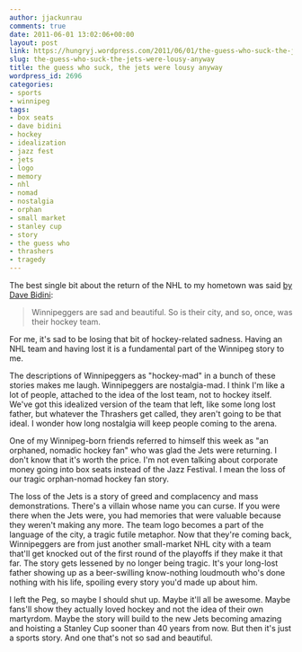 ```yaml
---
author: jjackunrau
comments: true
date: 2011-06-01 13:02:06+00:00
layout: post
link: https://hungryj.wordpress.com/2011/06/01/the-guess-who-suck-the-jets-were-lousy-anyway/
slug: the-guess-who-suck-the-jets-were-lousy-anyway
title: the guess who suck, the jets were lousy anyway
wordpress_id: 2696
categories:
- sports
- winnipeg
tags:
- box seats
- dave bidini
- hockey
- idealization
- jazz fest
- jets
- logo
- memory
- nhl
- nomad
- nostalgia
- orphan
- small market
- stanley cup
- story
- the guess who
- thrashers
- tragedy
---
```


The best single bit about the return of the NHL to my hometown was said [by Dave Bidini](http://www.theglobeandmail.com/sports/hockey/a-city-that-flourished-despite-its-loss/article2042404/):

<blockquote>Winnipeggers are sad and beautiful. So is their city, and so, once, was their hockey team.</blockquote>

For me, it's sad to be losing that bit of hockey-related sadness. Having an NHL team and having lost it is a fundamental part of the Winnipeg story to me.

The descriptions of Winnipeggers as "hockey-mad" in a bunch of these stories makes me laugh. Winnipeggers are nostalgia-mad. I think I'm like a lot of people, attached to the idea of the lost team, not to hockey itself. We've got this idealized version of the team that left, like some long lost father, but whatever the Thrashers get called, they aren't going to be that ideal. I wonder how long nostalgia will keep people coming to the arena.

One of my Winnipeg-born friends referred to himself this week as "an orphaned, nomadic hockey fan" who was glad the Jets were returning. I don't know that it's worth the price. I'm not even talking about corporate money going into box seats instead of the Jazz Festival. I mean the loss of our tragic orphan-nomad hockey fan story.

The loss of the Jets is a story of greed and complacency and mass demonstrations. There's a villain whose name you can curse. If you were there when the Jets were, you had memories that were valuable because they weren't making any more. The team logo becomes a part of the language of the city, a tragic futile metaphor. Now that they're coming back, Winnipeggers are from just another small-market NHL city with a team that'll get knocked out of the first round of the playoffs if they make it that far. The story gets lessened by no longer being tragic. It's your long-lost father showing up as a beer-swilling know-nothing loudmouth who's done nothing with his life, spoiling every story you'd made up about him.

I left the Peg, so maybe I should shut up. Maybe it'll all be awesome. Maybe fans'll show they actually loved hockey and not the idea of their own martyrdom. Maybe the story will build to the new Jets becoming amazing and hoisting a Stanley Cup sooner than 40 years from now. But then it's just a sports story. And one that's not so sad and beautiful.
